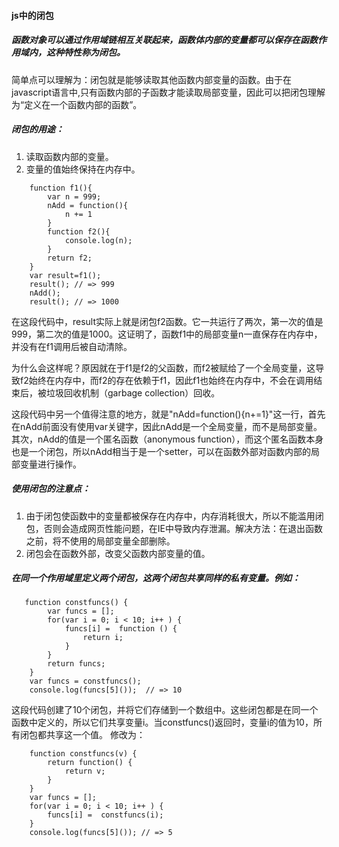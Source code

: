 #### js中的闭包
##### 函数对象可以通过作用域链相互关联起来，函数体内部的变量都可以保存在函数作用域内，这种特性称为闭包。
简单点可以理解为：闭包就是能够读取其他函数内部变量的函数。由于在javascript语言中,只有函数内部的子函数才能读取局部变量，因此可以把闭包理解为“定义在一个函数内部的函数”。
##### 闭包的用途：
1. 读取函数内部的变量。
2. 变量的值始终保持在内存中。

``` 
    function f1(){
        var n = 999;
        nAdd = function(){
            n += 1
        }
        function f2(){
            console.log(n);
        }
        return f2;
    }
    var result=f1();
    result(); // => 999
    nAdd();
    result(); // => 1000    
```
在这段代码中，result实际上就是闭包f2函数。它一共运行了两次，第一次的值是999，第二次的值是1000。这证明了，函数f1中的局部变量n一直保存在内存中，并没有在f1调用后被自动清除。

为什么会这样呢？原因就在于f1是f2的父函数，而f2被赋给了一个全局变量，这导致f2始终在内存中，而f2的存在依赖于f1，因此f1也始终在内存中，不会在调用结束后，被垃圾回收机制（garbage collection）回收。

这段代码中另一个值得注意的地方，就是"nAdd=function(){n+=1}"这一行，首先在nAdd前面没有使用var关键字，因此nAdd是一个全局变量，而不是局部变量。其次，nAdd的值是一个匿名函数（anonymous function），而这个匿名函数本身也是一个闭包，所以nAdd相当于是一个setter，可以在函数外部对函数内部的局部变量进行操作。

##### 使用闭包的注意点：
1. 由于闭包使函数中的变量都被保存在内存中，内存消耗很大，所以不能滥用闭包，否则会造成网页性能问题，在IE中导致内存泄漏。解决方法：在退出函数之前，将不使用的局部变量全部删除。
2. 闭包会在函数外部，改变父函数内部变量的值。
##### 在同一个作用域里定义两个闭包，这两个闭包共享同样的私有变量。例如：

```
   function constfuncs() {
        var funcs = [];
        for(var i = 0; i < 10; i++ ) {
            funcs[i] =  function () {
                return i;
            }
        }
        return funcs;
    }
    var funcs = constfuncs();
    console.log(funcs[5]());  // => 10
```
这段代码创建了10个闭包，并将它们存储到一个数组中。这些闭包都是在同一个函数中定义的，所以它们共享变量i。当constfuncs()返回时，变量i的值为10，所有闭包都共享这一个值。
修改为：
```
    function constfuncs(v) {
        return function() {
            return v;
        }
    }
    var funcs = [];
    for(var i = 0; i < 10; i++ ) {
        funcs[i] =  constfuncs(i);
    }
    console.log(funcs[5]()); // => 5
```